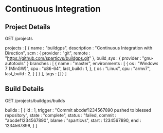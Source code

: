Continuous Integration
======================

Project Details
----------------

GET /projects

projects : [
    {
        name : "buildgps",
        description : "Continuous Integration with Direction",
        scm : {
            provider : "git",
            remote : "https://github.com/sparticvs/buildgps.git"
        },
        build_sys : {
            provider : "gnu-autotools"
        }
        branches : [
            {
                name : "master",
                environments : [
                    {
                        os : "Windows 7 (MinGW)",
                        cpu : "x86-64",
                        last_build : 1,
                    },
                    {
                        os : "Linux",
                        cpu : "armv7",
                        last_build : 2,
                    }
                ]
            }
        ],
        tags : []
    }
]


Build Details
--------------

GET /projects/buildgps/builds

builds : [
    {
        id : 1,
        trigger : "Commit abcdef1234567890 pushed to blessed repository",
        state : "complete",
        status : "failed,
        commit : "abcdef1234567890",
        blame : "sparticvs",
        start : 1234567890,
        end : 1234567899,
    }
]
